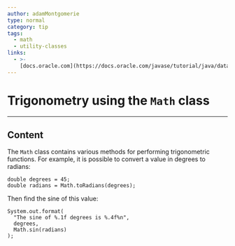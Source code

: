 ```yaml
---
author: adamMontgomerie
type: normal
category: tip
tags:
  - math
  - utility-classes
links:
  - >-
    [docs.oracle.com](https://docs.oracle.com/javase/tutorial/java/data/beyondmath.html){website}
---
```


# Trigonometry using the `Math` class


---

## Content

The `Math` class contains various methods for performing trigonometric functions. For example, it is possible to convert a value in degrees to radians:

```plain-text
double degrees = 45;
double radians = Math.toRadians(degrees);
```

Then find the sine of this value:

```plain-text
System.out.format(
  "The sine of %.1f degrees is %.4f%n",
  degrees, 
  Math.sin(radians)
);
```
 
